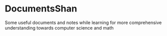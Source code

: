 # DocumentsShan
Some useful documents and notes while learning for more comprehensive understanding towards computer science and math
